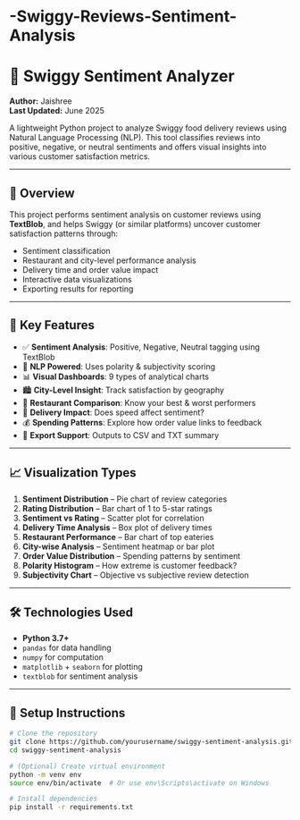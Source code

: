 # -Swiggy-Reviews-Sentiment-Analysis
# 🍔 Swiggy Sentiment Analyzer

**Author:** Jaishree  
**Last Updated:** June 2025

A lightweight Python project to analyze Swiggy food delivery reviews using Natural Language Processing (NLP). This tool classifies reviews into positive, negative, or neutral sentiments and offers visual insights into various customer satisfaction metrics.

---

## 📌 Overview

This project performs sentiment analysis on customer reviews using **TextBlob**, and helps Swiggy (or similar platforms) uncover customer satisfaction patterns through:

- Sentiment classification
- Restaurant and city-level performance analysis
- Delivery time and order value impact
- Interactive data visualizations
- Exporting results for reporting

---

## 🎯 Key Features

- ✅ **Sentiment Analysis**: Positive, Negative, Neutral tagging using TextBlob  
- 🧠 **NLP Powered**: Uses polarity & subjectivity scoring  
- 📊 **Visual Dashboards**: 9 types of analytical charts  
- 🏙️ **City-Level Insight**: Track satisfaction by geography  
- 🍟 **Restaurant Comparison**: Know your best & worst performers  
- 🚚 **Delivery Impact**: Does speed affect sentiment?  
- 💰 **Spending Patterns**: Explore how order value links to feedback  
- 📁 **Export Support**: Outputs to CSV and TXT summary  

---

## 📈 Visualization Types

1. **Sentiment Distribution** – Pie chart of review categories  
2. **Rating Distribution** – Bar chart of 1 to 5-star ratings  
3. **Sentiment vs Rating** – Scatter plot for correlation  
4. **Delivery Time Analysis** – Box plot of delivery times  
5. **Restaurant Performance** – Bar chart of top eateries  
6. **City-wise Analysis** – Sentiment heatmap or bar plot  
7. **Order Value Distribution** – Spending patterns by sentiment  
8. **Polarity Histogram** – How extreme is customer feedback?  
9. **Subjectivity Chart** – Objective vs subjective review detection  

---

## 🛠 Technologies Used

- **Python 3.7+**
- `pandas` for data handling  
- `numpy` for computation  
- `matplotlib` + `seaborn` for plotting  
- `textblob` for sentiment analysis  

---

## 🧪 Setup Instructions

```bash
# Clone the repository
git clone https://github.com/yourusername/swiggy-sentiment-analysis.git
cd swiggy-sentiment-analysis

# (Optional) Create virtual environment
python -m venv env
source env/bin/activate  # Or use env\Scripts\activate on Windows

# Install dependencies
pip install -r requirements.txt
